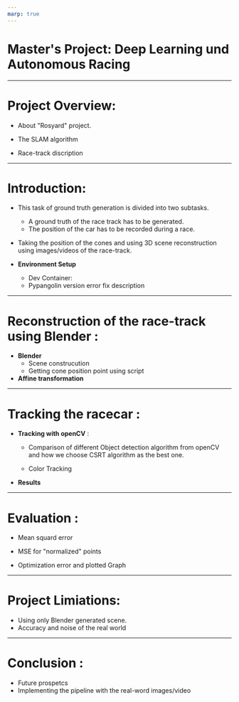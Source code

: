 ```yaml
---
marp: true
---
```

<!-- backgroundColor: skyblue -->
# Master's Project: Deep Learning und Autonomous Racing


---
<!-- paginate: true -->

#  Project Overview:

- About  "Rosyard" project. 

- The SLAM algorithm

- Race-track discription

---

# Introduction:

- This task of ground truth generation is divided into two subtasks. 
  -  A ground truth of the race track has to be generated.  
  -  The position of the car has to be recorded during a race. 

- Taking the position of the cones and using 3D scene reconstruction using images/videos of the race-track. 

-  **Environment Setup**
     -  Dev Container:
     -  Pypangolin version error fix description

--- 
# Reconstruction of the race-track using Blender :

-  **Blender** 
   -  Scene construcution
   -  Getting cone position point using script
-  **Affine transformation**

---
# Tracking the racecar :

- **Tracking with openCV** :

    - Comparison of different Object detection algorithm from openCV and how we choose CSRT algorithm as the best one.
  
    - Color Tracking 

-  **Results**

---

# Evaluation :
-  Mean squard error

-  MSE for "normalized" points

-  Optimization error and plotted Graph 

---

# Project Limiations: 
   - Using only Blender generated scene.
   - Accuracy and noise of the real world 
---

# Conclusion :
   -  Future prospetcs 
   -  Implementing the pipeline with the real-word images/video